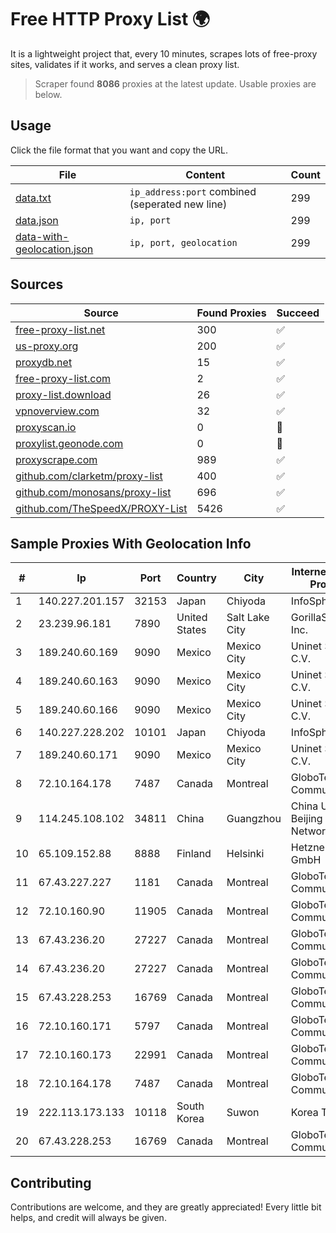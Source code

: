 
# Free HTTP Proxy List 🌍

It is a lightweight project that, every 10 minutes, scrapes lots of free-proxy sites, validates if it works, and serves a clean proxy list.


> Scraper found **8086** proxies at the latest update. Usable proxies are below.

## Usage

Click the file format that you want and copy the URL.


|File|Content|Count|
|----|-------|-----|
|[data.txt](https://raw.githubusercontent.com/themiralay/Proxy-List-World/master/data.txt)|`ip_address:port` combined (seperated new line)|299|
|[data.json](https://raw.githubusercontent.com/themiralay/Proxy-List-World/master/data.json)|`ip, port`|299|
|[data-with-geolocation.json](https://raw.githubusercontent.com/themiralay/Proxy-List-World/master/data-with-geolocation.json)|`ip, port, geolocation`|299|

## Sources

|Source|Found Proxies|Succeed|
|------|-------------|-------|
|[free-proxy-list.net](https://free-proxy-list.net)|300|✅|
|[us-proxy.org](https://www.us-proxy.org)|200|✅|
|[proxydb.net](http://proxydb.net)|15|✅|
|[free-proxy-list.com](https://free-proxy-list.com/?page=&port=&type%5B%5D=http&type%5B%5D=https&up_time=0&search=Search)|2|✅|
|[proxy-list.download](https://www.proxy-list.download/HTTP)|26|✅|
|[vpnoverview.com](https://vpnoverview.com/privacy/anonymous-browsing/free-proxy-servers)|32|✅|
|[proxyscan.io](https://www.proxyscan.io)|0|🚫|
|[proxylist.geonode.com](https://proxylist.geonode.com/api/proxy-list?limit=300&page=1&sort_by=lastChecked&sort_type=desc&protocols=http,https)|0|🚫|
|[proxyscrape.com](https://api.proxyscrape.com/v2/?request=displayproxies&protocol=http&timeout=10000&country=all&ssl=all&anonymity=all)|989|✅|
|[github.com/clarketm/proxy-list](https://raw.githubusercontent.com/clarketm/proxy-list/master/proxy-list-raw.txt)|400|✅|
|[github.com/monosans/proxy-list](https://raw.githubusercontent.com/monosans/proxy-list/main/proxies/http.txt)|696|✅|
|[github.com/TheSpeedX/PROXY-List](https://raw.githubusercontent.com/TheSpeedX/PROXY-List/master/http.txt)|5426|✅|


## Sample Proxies With Geolocation Info

|#|Ip|Port|Country|City|Internet Service Provider|
|-|--|----|-------|----|-------------------------|
|1|140.227.201.157|32153|Japan|Chiyoda|InfoSphere|
|2|23.239.96.181|7890|United States|Salt Lake City|GorillaServers, Inc.|
|3|189.240.60.169|9090|Mexico|Mexico City|Uninet S.A. de C.V.|
|4|189.240.60.163|9090|Mexico|Mexico City|Uninet S.A. de C.V.|
|5|189.240.60.166|9090|Mexico|Mexico City|Uninet S.A. de C.V.|
|6|140.227.228.202|10101|Japan|Chiyoda|InfoSphere|
|7|189.240.60.171|9090|Mexico|Mexico City|Uninet S.A. de C.V.|
|8|72.10.164.178|7487|Canada|Montreal|GloboTech Communications|
|9|114.245.108.102|34811|China|Guangzhou|China Unicom Beijing Province Network|
|10|65.109.152.88|8888|Finland|Helsinki|Hetzner Online GmbH|
|11|67.43.227.227|1181|Canada|Montreal|GloboTech Communications|
|12|72.10.160.90|11905|Canada|Montreal|GloboTech Communications|
|13|67.43.236.20|27227|Canada|Montreal|GloboTech Communications|
|14|67.43.236.20|27227|Canada|Montreal|GloboTech Communications|
|15|67.43.228.253|16769|Canada|Montreal|GloboTech Communications|
|16|72.10.160.171|5797|Canada|Montreal|GloboTech Communications|
|17|72.10.160.173|22991|Canada|Montreal|GloboTech Communications|
|18|72.10.164.178|7487|Canada|Montreal|GloboTech Communications|
|19|222.113.173.133|10118|South Korea|Suwon|Korea Telecom|
|20|67.43.228.253|16769|Canada|Montreal|GloboTech Communications|



## Contributing

Contributions are welcome, and they are greatly appreciated! Every
little bit helps, and credit will always be given.

